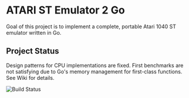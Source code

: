 # ATARI ST Emulator 2 Go

Goal of this project is to implement a complete, portable Atari 1040 ST emulator written in Go.

## Project Status
Design patterns for CPU implementations are fixed. First benchmarks are not satisfying due to Go's memory management for first-class functions. See Wiki for details.

![Build Status](https://circleci.com/gh/jenska/atari2go.png?style=shield&circle-token=263dcd767d21d19e776d01e19e5dece0cc4c76dd)
